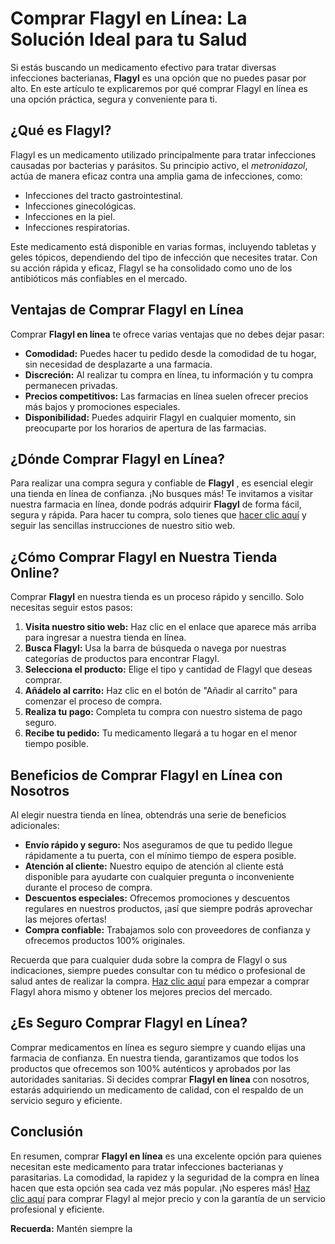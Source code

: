 # Comprar Flagyl en Línea: La Solución Ideal para tu Salud

Si estás buscando un medicamento efectivo para tratar diversas infecciones bacterianas, **Flagyl** es una opción que no puedes pasar por alto. En este artículo te explicaremos por qué comprar Flagyl en línea es una opción práctica, segura y conveniente para ti.

## ¿Qué es Flagyl?

Flagyl es un medicamento utilizado principalmente para tratar infecciones causadas por bacterias y parásitos. Su principio activo, el _metronidazol_, actúa de manera eficaz contra una amplia gama de infecciones, como:

- Infecciones del tracto gastrointestinal.
- Infecciones ginecológicas.
- Infecciones en la piel.
- Infecciones respiratorias.

Este medicamento está disponible en varias formas, incluyendo tabletas y geles tópicos, dependiendo del tipo de infección que necesites tratar. Con su acción rápida y eficaz, Flagyl se ha consolidado como uno de los antibióticos más confiables en el mercado.

## Ventajas de Comprar Flagyl en Línea

Comprar **Flagyl en línea** te ofrece varias ventajas que no debes dejar pasar:

- **Comodidad:** Puedes hacer tu pedido desde la comodidad de tu hogar, sin necesidad de desplazarte a una farmacia.
- **Discreción:** Al realizar tu compra en línea, tu información y tu compra permanecen privadas.
- **Precios competitivos:** Las farmacias en línea suelen ofrecer precios más bajos y promociones especiales.
- **Disponibilidad:** Puedes adquirir Flagyl en cualquier momento, sin preocuparte por los horarios de apertura de las farmacias.

## ¿Dónde Comprar Flagyl en Línea?

Para realizar una compra segura y confiable de **Flagyl** , es esencial elegir una tienda en línea de confianza. ¡No busques más! Te invitamos a visitar nuestra farmacia en línea, donde podrás adquirir **Flagyl** de forma fácil, segura y rápida. Para hacer tu compra, solo tienes que [hacer clic aquí](https://tinyurl.com/flagylbestprice) y seguir las sencillas instrucciones de nuestro sitio web.

## ¿Cómo Comprar Flagyl en Nuestra Tienda Online?

Comprar **Flagyl** en nuestra tienda es un proceso rápido y sencillo. Solo necesitas seguir estos pasos:

1. **Visita nuestro sitio web:** Haz clic en el enlace que aparece más arriba para ingresar a nuestra tienda en línea.
2. **Busca Flagyl:** Usa la barra de búsqueda o navega por nuestras categorías de productos para encontrar Flagyl.
3. **Selecciona el producto:** Elige el tipo y cantidad de Flagyl que deseas comprar.
4. **Añádelo al carrito:** Haz clic en el botón de "Añadir al carrito" para comenzar el proceso de compra.
5. **Realiza tu pago:** Completa tu compra con nuestro sistema de pago seguro.
6. **Recibe tu pedido:** Tu medicamento llegará a tu hogar en el menor tiempo posible.

## Beneficios de Comprar Flagyl en Línea con Nosotros

Al elegir nuestra tienda en línea, obtendrás una serie de beneficios adicionales:

- **Envío rápido y seguro:** Nos aseguramos de que tu pedido llegue rápidamente a tu puerta, con el mínimo tiempo de espera posible.
- **Atención al cliente:** Nuestro equipo de atención al cliente está disponible para ayudarte con cualquier pregunta o inconveniente durante el proceso de compra.
- **Descuentos especiales:** Ofrecemos promociones y descuentos regulares en nuestros productos, ¡así que siempre podrás aprovechar las mejores ofertas!
- **Compra confiable:** Trabajamos solo con proveedores de confianza y ofrecemos productos 100% originales.

Recuerda que para cualquier duda sobre la compra de Flagyl o sus indicaciones, siempre puedes consultar con tu médico o profesional de salud antes de realizar la compra. [Haz clic aquí](https://tinyurl.com/flagylbestprice) para empezar a comprar Flagyl ahora mismo y obtener los mejores precios del mercado.

## ¿Es Seguro Comprar Flagyl en Línea?

Comprar medicamentos en línea es seguro siempre y cuando elijas una farmacia de confianza. En nuestra tienda, garantizamos que todos los productos que ofrecemos son 100% auténticos y aprobados por las autoridades sanitarias. Si decides comprar **Flagyl en línea** con nosotros, estarás adquiriendo un medicamento de calidad, con el respaldo de un servicio seguro y eficiente.

## Conclusión

En resumen, comprar **Flagyl en línea** es una excelente opción para quienes necesitan este medicamento para tratar infecciones bacterianas y parasitarias. La comodidad, la rapidez y la seguridad de la compra en línea hacen que esta opción sea cada vez más popular. ¡No esperes más! [Haz clic aquí](https://tinyurl.com/flagylbestprice) para comprar Flagyl al mejor precio y con la garantía de un servicio profesional y eficiente.

**Recuerda:** Mantén siempre la
